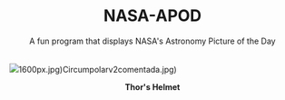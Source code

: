 <div align="center">
  <h1>
    NASA-APOD
  </h1>
</div>
  
<div align="center">
  A fun program that displays NASA's Astronomy Picture of the Day
</div>

<br>

![](https://apod.nasa.gov/apod/image/2401/ThorsHelmet_Biswas_1436.jpg)1600px.jpg)Circumpolarv2comentada.jpg)

<p align = "center">
  <b>Thor's Helmet</b>
</p>
